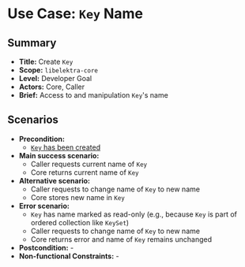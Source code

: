 # Use Case: `Key` Name

## Summary

- **Title:** Create `Key`
- **Scope:** `libelektra-core`
- **Level:** Developer Goal
- **Actors:** Core, Caller
- **Brief:** Access to and manipulation `Key`'s name

## Scenarios

- **Precondition:**
  - [`Key` has been created](UC_key_create.md)
- **Main success scenario:**
  - Caller requests current name of `Key`
  - Core returns current name of `Key`
- **Alternative scenario:**
  - Caller requests to change name of `Key` to new name
  - Core stores new name in `Key`
- **Error scenario:**
  - `Key` has name marked as read-only (e.g., because `Key` is part of ordered collection like `KeySet`)
  - Caller requests to change name of `Key` to new name
  - Core returns error and name of `Key` remains unchanged
- **Postcondition:** -
- **Non-functional Constraints:** -

